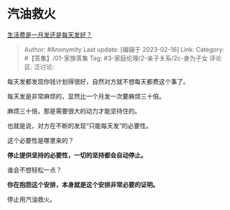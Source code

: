 # 汽油救火
[生活费是一月发还是每天发好？](https://www.zhihu.com/question/517990868/answer/2895367799)

> Author: #Anonymity
> Last update: [编辑于 2023-02-16]
> Link:
> Category: #【答集】/01-家族答集
> Tag: #3-家庭伦理/2-亲子关系/2c-身为子女
> 评论区:
> 泛讨论:

每天发都发现你钱计划得很好，自然对方就不想每天都费这个事了。

每天发是非常麻烦的，显然比一个月发一次要麻烦三十倍。

麻烦三十倍，那是需要很大的动力才能坚持住的。

也就是说，对方在不断的发现“只能每天发”的必要性。

这个必要性是哪里来的？

**停止提供坚持的必要性，一切的坚持都会自动停止。**

谁会不想轻松一点？

**你在抱怨这个安排，本身就是这个安排非常必要的证明。**

停止用汽油救火。
